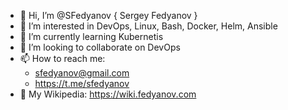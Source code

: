 - 👋 Hi, I’m @SFedyanov { Sergey Fedyanov }
- 👀 I’m interested in DevOps, Linux, Bash, Docker, Helm, Ansible
- 🌱 I’m currently learning Kubernetis
- 💞️ I’m looking to collaborate on DevOps
- 📫 How to reach me: 
  - sfedyanov@gmail.com
  - https://t.me/sfedyanov
- :blue_book: My Wikipedia: https://wiki.fedyanov.com
<!---
SFedyanov/SFedyanov is a ✨ special ✨ repository because its `README.md` (this file) appears on your GitHub profile.
You can click the Preview link to take a look at your changes.
--->
